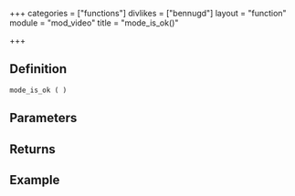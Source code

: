 +++
categories = ["functions"]
divlikes = ["bennugd"]
layout = "function"
module = "mod_video"
title = "mode_is_ok()"

+++

## Definition

    mode_is_ok ( )

## Parameters

## Returns

## Example
